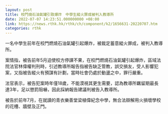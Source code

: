 ```yaml
---
layout: post
title: 校門燒石油氣罐引致爆炸　中學生縱火罪成被判入教導所
date: 2022-07-07 14:23:51.000000000 +08:00
link: https://news.rthk.hk/rthk/ch/component/k2/1656631-20220707.htm
categories: rthk
---
```


一名中學生前年在校門燃燒石油氣罐引起爆炸，被裁定蓄意縱火罪成，被判入教導所。

案情指，被告前年5月迫使校方停課不果，在校門燃燒石油氣罐引起爆炸，區域法院法官林偉權判刑時，引述教導所報告指被告缺乏管教，誤交損友，受人影響犯案，又指被告縱火有預謀有計劃，當時社會仍處於動盪之中，罪行嚴重。

法官表示，被告犯案時年僅18歲，不能漠視其更生需要，認為教導所羈留期最長達3年，足以懲罰阻嚇，因此採納報告建議判被告入教導所。

被告於前年7月，在就讀的青衣樂善堂梁植偉紀念中學，無合法辯解用火損壞學校的花槽、牆壁及正門。
